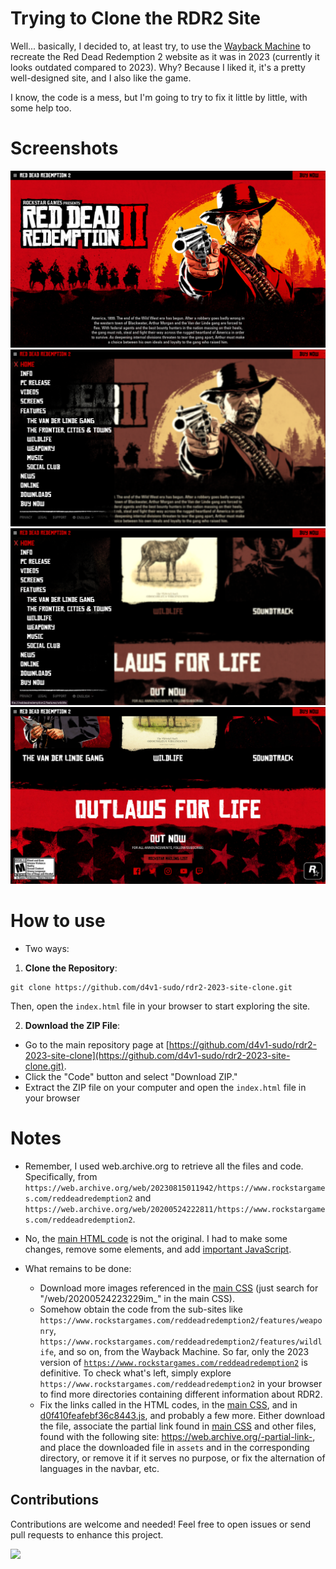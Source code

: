 # Trying to Clone the RDR2 Site
Well... basically, I decided to, at least try, to use the [Wayback Machine](https://web.archive.org) to recreate the Red Dead Redemption 2 website as it was in 2023 (currently it looks outdated compared to 2023). Why? Because I liked it, it's a pretty well-designed site, and I also like the game.

I know, the code is a mess, but I'm going to try to fix it little by little, with some help too.

# Screenshots

![Screenshot](screenshot.png)
![Screenshot](screenshot2.png)
![Screenshot](screenshot3.png)
![Screenshot](screenshot4.png)

# How to use
- Two ways:

1. **Clone the Repository**:

```shell
git clone https://github.com/d4v1-sudo/rdr2-2023-site-clone.git
```

Then, open the `index.html` file in your browser to start exploring the site.

2. **Download the ZIP File**:

- Go to the main repository page at [https://github.com/d4v1-sudo/rdr2-2023-site-clone](https://github.com/d4v1-sudo/rdr2-2023-site-clone.git).
- Click the "Code" button and select "Download ZIP."
- Extract the ZIP file on your computer and open the `index.html` file in your browser

# Notes
- Remember, I used web.archive.org to retrieve all the files and code. Specifically, from ```https://web.archive.org/web/20230815011942/https://www.rockstargames.com/reddeadredemption2``` and ```https://web.archive.org/web/20200524222811/https://www.rockstargames.com/reddeadredemption2```.

- No, the [main HTML code](./index.html) is not the original. I had to make some changes, remove some elements, and add [important JavaScript](./assets/js/script.js).

- What remains to be done:
  - Download more images referenced in the [main CSS](./assets/css/2455f5211be05b218519.css) (just search for "/web/20200524223229im_" in the main CSS).
  - Somehow obtain the code from the sub-sites like ```https://www.rockstargames.com/reddeadredemption2/features/weaponry```, ```https://www.rockstargames.com/reddeadredemption2/features/wildlife```, and so on, from the Wayback Machine. So far, only the 2023 version of [```https://www.rockstargames.com/reddeadredemption2```](./index.html) is definitive. To check what's left, simply explore ```https://www.rockstargames.com/reddeadredemption2``` in your browser to find more directories containing different information about RDR2.
  - Fix the links called in the HTML codes, in the [main CSS](./assets/css/2455f5211be05b218519.css), and in [d0f410feafebf36c8443.js](./assets/js/d0f410feafebf36c8443.js), and probably a few more. Either download the file, associate the partial link found in [main CSS](./assets/css/2455f5211be05b218519.css) and other files, found with the following site: https://web.archive.org/-partial-link-, and place the downloaded file in ```assets``` and in the corresponding directory, or remove it if it serves no purpose, or fix the alternation of languages in the navbar, etc.

## Contributions

Contributions are welcome and needed! Feel free to open issues or send pull requests to enhance this project.

<a href="https://visitorbadge.io/status?path=https%3A%2F%2Fgithub.com%2Fd4v1-sudo%2Frdr2-2023-site-clone"><img src="https://api.visitorbadge.io/api/visitors?path=https%3A%2F%2Fgithub.com%2Fd4v1-sudo%2Frdr2-2023-site-clone&label=Thanks%20for%20dropping%20in&labelColor=%23000000&countColor=%23FFFFFF" /></a>
